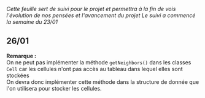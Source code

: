 *Cette feuille sert de suivi pour le projet et permettra à la fin de vois l'évolution de nos pensées et l'avancement du projet*
*Le suivi a commencé la semaine du 23/01*

## 26/01

**Remarque :** <br>
On ne peut pas implémenter la méthode `getNeighbors()` dans les classes `Cell` car les cellules n'ont pas accès au tableau dans lequel elles sont stockées<br>
On devra donc implémenter cette méthode dans la structure de donnée que l'on utilisera pour stocker les cellules.

